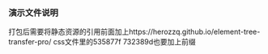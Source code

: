 ### 演示文件说明

打包后需要将静态资源的引用前面加上https://herozzq.github.io/element-tree-transfer-pro/
css文件里的535877f 732389d也要加上前缀

